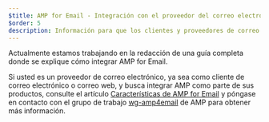 ```yaml
---
$title: AMP for Email - Integración con el proveedor del correo electrónico
$order: 5
description: Información para que los clientes y proveedores de correo electrónico puedan integrarse con AMP.
---
```


Actualmente estamos trabajando en la redacción de una guía completa donde se explique cómo integrar AMP for Email.

Si usted es un proveedor de correo electrónico, ya sea como cliente de correo electrónico o correo web, y busca integrar AMP como parte de sus productos, consulte el artículo [Características de AMP for Email](../../../documentation/guides-and-tutorials/learn/email-spec/amp-email-format.md?format=email) y póngase en contacto con el grupo de trabajo [wg-amp4email](https://github.com/ampproject/wg-amp4email) de AMP para obtener más información.
